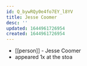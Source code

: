 ```yaml
---
id: Q_bywRQy0e4fo7EY_l8YV
title: Jesse Coomer
desc: ''
updated: 1644961726954
created: 1644961726954
---
```



- [[person]] - Jesse Coomer
- appeared 1x at the stoa
